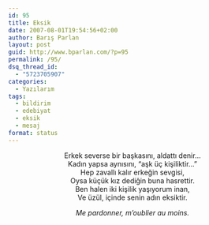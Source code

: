 ```yaml
---
id: 95
title: Eksik
date: 2007-08-01T19:54:56+02:00
author: Barış Parlan
layout: post
guid: http://www.bparlan.com/?p=95
permalink: /95/
dsq_thread_id:
  - "5723705907"
categories:
  - Yazılarım
tags:
  - bildirim
  - edebiyat
  - eksik
  - mesaj
format: status
---
```

<div class="ttr_start">
</div>

<p align="center">
  Erkek severse bir başkasını, aldattı denir&#8230;<br /> Kadın yapsa aynısını, &#8220;aşk üç kişiliktir&#8230;&#8221;<br /> Hep zavallı kalır erkeğin sevgisi,<br /> Oysa küçük kız dediğin buna hasrettir.<br /> Ben halen iki kişilik yaşıyorum inan,<br /> Ve üzül, içinde senin adın eksiktir.
</p>

<p align="center">
  <em>Me pardonner, m&#8217;oublier au moins.</em>
</p>

<div class="ttr_end">
</div>